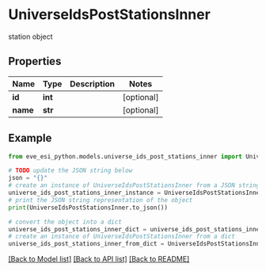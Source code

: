 # UniverseIdsPostStationsInner

station object

## Properties

Name | Type | Description | Notes
------------ | ------------- | ------------- | -------------
**id** | **int** |  | [optional] 
**name** | **str** |  | [optional] 

## Example

```python
from eve_esi_python.models.universe_ids_post_stations_inner import UniverseIdsPostStationsInner

# TODO update the JSON string below
json = "{}"
# create an instance of UniverseIdsPostStationsInner from a JSON string
universe_ids_post_stations_inner_instance = UniverseIdsPostStationsInner.from_json(json)
# print the JSON string representation of the object
print(UniverseIdsPostStationsInner.to_json())

# convert the object into a dict
universe_ids_post_stations_inner_dict = universe_ids_post_stations_inner_instance.to_dict()
# create an instance of UniverseIdsPostStationsInner from a dict
universe_ids_post_stations_inner_from_dict = UniverseIdsPostStationsInner.from_dict(universe_ids_post_stations_inner_dict)
```
[[Back to Model list]](../README.md#documentation-for-models) [[Back to API list]](../README.md#documentation-for-api-endpoints) [[Back to README]](../README.md)


